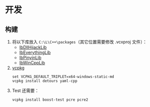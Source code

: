 # 开发
## 构建
1. 将以下库放入 `C:\L\C++\packages`（其它位置需要修改 .vcxproj 文件）：
    * [IbDllHijackLib](https://github.com/Chaoses-Ib/IbDllHijackLib/tree/master/DllHijackLib/IbDllHijackLib)
    * [IbEverythingLib](https://github.com/Chaoses-Ib/IbEverythingLib/tree/master/Cpp/IbEverythingLib)
    * [IbPinyinLib](https://github.com/Chaoses-Ib/IbPinyinLib)
    * [IbWinCppLib](https://github.com/Chaoses-Ib/IbWinCppLib/tree/master/WinCppLib/IbWinCppLib)
2. [vcpkg](https://github.com/microsoft/vcpkg)
    ```
    set VCPKG_DEFAULT_TRIPLET=x64-windows-static-md
    vcpkg install detours yaml-cpp
    ```
3. Test 还需要：
    ```
    vcpkg install boost-test pcre pcre2
    ```